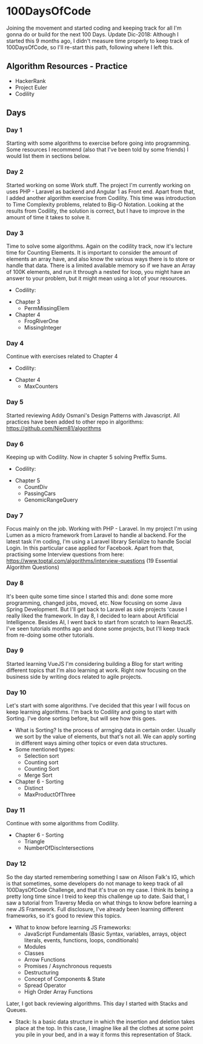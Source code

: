 # 100DaysOfCode
Joining the movement and started coding and keeping track for all I'm gonna do or build for the next 100 Days.
Update Dic-2018: Although I started this 9 months ago, I didn't measure time properly to keep track of 100DaysOfCode, so I'll re-start this path, following where I left this.

## Algorithm Resources - Practice
- HackerRank
- Project Euler
- Codility

## Days

### Day 1
Starting with some algorithms to exercise before going into programming. Some resources I recommend (also that I've been told by some friends) I would list them in sections below.

### Day 2
Started working on some Work stuff. The project I'm currently working on uses PHP - Laravel as backend and Angular 1 as Front end. Apart from that, I added another algorithm exercise from Codility. This time was introduction to Time Complexity problems, related to Big-O Notation.
Looking at the results from Codility, the solution is correct, but I have to improve in the amount of time it takes to solve it.

### Day 3
Time to solve some algorithms. Again on the codility track, now it's lecture time for Counting Elements.
It is important to consider the amount of elements an array have, and also know the various ways there is to store or handle that data. There is a limited available memory so if we have an Array of 100K elements, and run it through a nested for loop, you might have an answer to your problem, but it might mean using a lot of your resources.
- Codility:
* Chapter 3
  - PermMissingElem
* Chapter 4
  - FrogRiverOne
  - MissingInteger

### Day 4
Continue with exercises related to Chapter 4
- Codility:
* Chapter 4
  - MaxCounters

### Day 5
Started reviewing Addy Osmani's Design Patterns with Javascript.
All practices have been added to other repo in algorithms: https://github.com/Niem81/algorithms

### Day 6
Keeping up with Codility. Now in chapter 5 solving Preffix Sums.
- Codility:
* Chapter 5
  - CountDiv
  - PassingCars
  - GenomicRangeQuery

### Day 7
Focus mainly on the job. Working with PHP - Laravel.
In my project I'm using Lumen as a micro framework from Laravel to handle al backend.
For the latest task I'm coding, I'm using a Laravel library Serialize to handle Social Login. In this particular case applied for Facebook.
Apart from that, practising some Interview questions from here: https://www.toptal.com/algorithms/interview-questions (19 Essential Algorithm Questions)

### Day 8
It's been quite some time since I started this and: done some more programming, changed jobs, moved, etc. Now focusing on some Java Spring Development.
But I'll get back to Laravel as side projects 'cause I really liked the framework.
In day 8, I decided to learn about Artificial Intelligence.
Besides AI, I went back to start from scratch to learn ReactJS. I've seen tutorials months ago and done some projects, but I'll keep track from re-doing some other tutorials.

### Day 9
Started learning VueJS
I'm considering building a Blog for start writing different topics that I'm also learning at work.
Right now focusing on the business side by writing docs related to agile projects.

### Day 10
Let's start with some algorithms. I've decided that this year I will focus on keep learning algorithms.
I'm back to Codility and going to start with Sorting. I've done sorting before, but will see how this goes.
* What is Sorting?
  Is the process of arrnging data in certain order. Usually we sort by the value of elements, but that's not all. We can apply sorting in different ways aiming other topics or even data structures.
* Some mentioned types:
  - Selection sort
  - Counting sort
  - Counting Sort
  - Merge Sort
* Chapter 6 - Sorting
  - Distinct
  - MaxProductOfThree

### Day 11
Continue with some algorithms from Codility.
* Chapter 6 - Sorting
  - Triangle
  - NumberOfDiscIntersections

### Day 12
So the day started remembering something I saw on Alison Falk's IG, which is that sometimes, some developers do not manage to keep track of all 100DaysOfCode Challenge, and that it's true on my case. I think its being a pretty long time since I treid to keep this challenge up to date.
Said that, I saw a tutorial from Traversy Media on what things to know before learning a new JS Framework. Full disclosure, I've already been learning different frameworks, so it's good to review this topics.
* What to know before learning JS Frameworks:
  - JavaScript Fundamentals (Basic Syntax, variables, arrays, object literals, events, functions, loops, conditionals)
  - Modules
  - Classes
  - Arrow Functions
  - Promises / Asynchronous requests
  - Destructuring
  - Concept of Components & State
  - Spread Operator
  - High Order Array Functions

Later, I got back reviewing algorithms. This day I started with Stacks and Queues.
* Stack:
  Is a basic data structure in which the insertion and deletion takes place at the top. In this case, I imagine like all the  clothes at some point you pile in your bed, and in a way it forms this representation of Stack.

